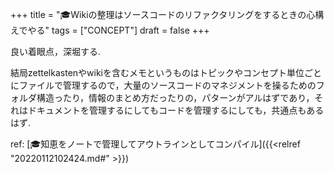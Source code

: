 +++
title = "🎓Wikiの整理はソースコードのリファクタリングをするときの心構えでやる"
tags = ["CONCEPT"]
draft = false
+++

良い着眼点，深堀する.

結局zettelkastenやwikiを含むメモというものはトピックやコンセプト単位ごとにファイルで管理するので，大量のソースコードのマネジメントを操るためのフォルダ構造ったり，情報のまとめ方だったりの，パターンがアルはずであり，それはドキュメントを管理するにしてもコードを管理するにしても，共通点もあるはず.

ref: [🎓知恵をノートで管理してアウトラインとしてコンパイル]({{<relref "20220112102424.md#" >}})
